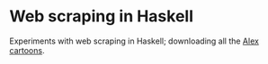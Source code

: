 # Web scraping in Haskell

Experiments with web scraping in Haskell; downloading all the [Alex
cartoons](http://www.alexcartoon.com/).
